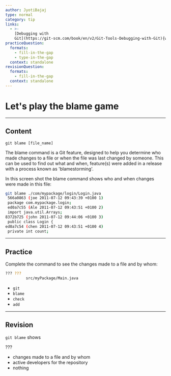 ```yaml
---
author: JyotiBajaj
type: normal
category: tip
links:
  - >-
    [Debugging with
    Git](https://git-scm.com/book/en/v2/Git-Tools-Debugging-with-Git){website}
practiceQuestion:
  formats:
    - fill-in-the-gap
    - type-in-the-gap
  context: standalone
revisionQuestion:
  formats:
    - fill-in-the-gap
  context: standalone
---
```


# Let's play the blame game


---

## Content

```plain-text
git blame [file_name]

```

The blame command is a Git feature, designed to help you determine who made changes to a file or when the file was last changed by someone. This can be used to find out what and when, feature(s) were added in a release with a process known as 'blamestorming'.

In this screen shot the blame command shows who and when changes were made in this file:

```bash
git blame ./com/mypackage/login/Login.java
 566a0863 (joe 2011-07-12 09:43:39 +0100 1)
 package com.mypackage.login;
 ed0a7c55 (Ale 2011-07-12 09:43:51 +0100 2)
 import java.util.Arrays;
8372b725 (john 2011-07-12 09:44:06 +0100 3) 
 public class Login {
ed0a7c54 (chen 2011-07-12 09:43:51 +0100 4)
 private int count;

```


---

## Practice

Complete the command to see the changes made to a file and by whom:

```bash
??? ??? 
         src/myPackage/Main.java
```

- `git`
- `blame`
- `check`
- `add`


---

## Revision

`git blame` shows

 ???

- changes made to a file and by whom
- active developers for the repository
- nothing

